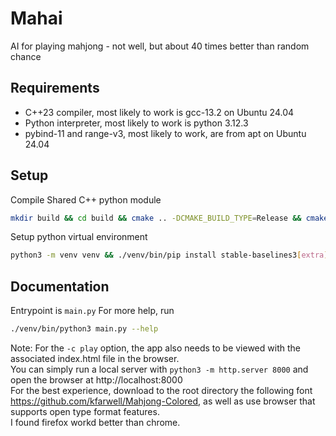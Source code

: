# Mahai
AI for playing mahjong - not well, but about 40 times better than random chance

## Requirements
- C++23 compiler, most likely to work is gcc-13.2 on Ubuntu 24.04
- Python interpreter, most likely to work is python 3.12.3
- pybind-11 and range-v3, most likely to work, are from apt on Ubuntu 24.04

## Setup 
Compile Shared C++ python module
```bash
mkdir build && cd build && cmake .. -DCMAKE_BUILD_TYPE=Release && cmake --build . --target pymahai
```
Setup python virtual environment
```bash
python3 -m venv venv && ./venv/bin/pip install stable-baselines3[extra] matplotlib websockets
```

## Documentation
Entrypoint is `main.py`
For more help, run
```bash
./venv/bin/python3 main.py --help
```

Note: For the `-c play` option, the app also needs to be viewed with the associated index.html file in the browser.\
You can simply run a local server with `python3 -m http.server 8000` and open the browser at http://localhost:8000\
For the best experience, download to the root directory the following font https://github.com/kfarwell/Mahjong-Colored, as well as use browser that supports open type format features.\
I found firefox workd better than chrome.
